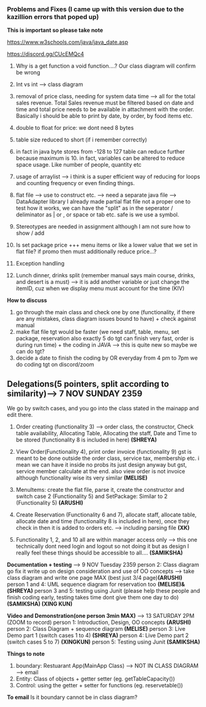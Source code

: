 ### Problems and Fixes (I came up with this version due to the kazillion errors that poped up)

**This is important so please take note**

https://www.w3schools.com/java/java_date.asp 

https://discord.gg/CUcEMQc4 

1. Why is a get function a void function....? Our class diagram will confirm be wrong

2. Int vs int --> class diagram 

3. removal of price class, needing for system data time --> all for the total sales revenue. Total Sales revenue must be filtered based on date and time and total price needs to be available in attachment with the order. Basically i should be able to print by date, by order, by food items etc. 

4. double to float for price: we dont need 8 bytes

5. table size reduced to short (if i remember correctly)

6. in fact in java byte stores from -128 to 127 table can reduce further because maximum is 10. in fact, variables can be altered to reduce space usage. Like number of people, quantity etc 

7. usage of arraylist --> i think is a super efficient way of reducing for loops and counting frequency or even finding things. 

8. flat file --> use to construct etc. --> need a separate java file --> DataAdapter library I already made partial flat file not a proper one to test how it works, we can have the "split" as in the seperator / deliminator  as | or , or space or tab etc. safe is we use a symbol. 

9. Stereotypes are needed in assignment although I am not sure how to show / add

10. Is set package price +++ menu items or like a lower value that we set in flat file? if promo then must additionally reduce price...? 

11. Exception handling 

12. Lunch dinner, drinks split (remember manual says main course, drinks, and desert is a must) --> it is add another variable or just change the itemID, cuz when we display menu must account for the time (KIV)


**How to discuss**
1. go through the main class and check one by one (functionality, if there are any mistakes, class diagram issues bound to have) + check against manual 
2. make flat file tgt would be faster (we need staff, table, menu, set package, reservation also exactly 5 do tgt can finish very fast, order is during run time) + the coding in JAVA --> this is quite new so maybe we can do tgt? 
3. decide a date to finish the coding by OR everyday from 4 pm to 7pm we do coding tgt on discord/zoom


## Delegations(5 pointers, split according to similarity)--> 7 NOV SUNDAY 2359

We go by switch cases, and you go into the class stated in the mainapp and edit there. 

1. Order creating (functionality 3) --> order class, the constructor, Check table availability, Allocating Table, Allocating the staff, Date and Time to be stored (functionality 8 is included in here) **(SHREYA)**

2. View Order(Functionality 4), print order invoice (functionality 9) gst is meant to be done outside the order class, service tax, membership etc. i mean we can have it inside no probs its just design anyway but gst, service member calculate at the end. also view order is not invoice although functionality wise its very similar **(MELISE)**

3. MenuItems: create the flat file, parse it, create the constructor and switch case 2 (Functionality 5) and SetPackage: Similar to 2 (Functionality 5) **(ARUSHI)**


4. Create Reservation (Functionality 6 and 7), allocate staff, allocate table, allocate date and time (functionality 8 is included in here), once they check in then it is added to orders etc. --> including parsing file **(XK)**

5. Functionality 1, 2, and 10 all are within manager access only --> this one technically dont need login and logout so not doing it but as design I really feel these things should be accessible to all.... **(SAMIKSHA)**


**Documentation + testing** --> 9 NOV Tuesday 2359
person 2: Class diagram go fix it write up on design consideration and use of OO concepts --> take class diagram and write one page MAX (best just 3/4 page)**(ARUSHI)**
person 1 and 4: UML sequence diagram for reservation too **(MELISE)&(SHREYA)**
person 3 and 5: testing using Junit (please help these people and finish coding early, testing takes time dont give them one day to do) 
**(SAMIKSHA) (XING KUN)**


**Video and Demonstration(one person 3min MAX)** --> 13 SATURDAY 2PM (ZOOM to record)
person 1: Introduction, Design, OO concepts  **(ARUSHI)**
person 2: Class Diagram  + sequence diagram  **(MELISE)**
person 3: Live Demo part 1 (switch cases 1 to 4) **(SHREYA)**
person 4: Live Demo part 2 (switch cases 5 to 7) **(XINGKUN)**
person 5: Testing using Junit **(SAMIKSHA)** 


**Things to note**

1. boundary: Restuarant App(MainApp Class)  --> NOT IN CLASS DIAGRAM --> email 
2. Entity: Class of objects + getter setter (eg. getTableCapacity())
3. Control: using the getter + setter for functions (eg. reservetable())


**To email**
Is it boundary cannot be in class diagram?
